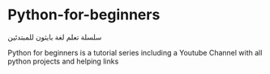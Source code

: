 # Python-for-beginners
سلسلة تعلم لغة بايثون للمبتدئين

Python for beginners is a tutorial series including a Youtube Channel with all python projects and helping links
